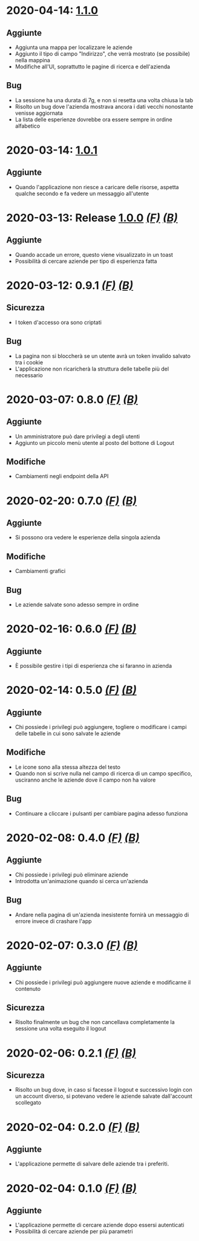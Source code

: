 # 2020-04-14: [1.1.0](https://github.com/SartoRiccardo/pcto-anagrafe/tree/a9d269e2fed1c7a8a3f94d2d51984d988f15e6b2)

## Aggiunte
+ Aggiunta una mappa per localizzare le aziende
+ Aggiunto il tipo di campo "Indirizzo", che verrà mostrato (se possibile) nella mappina
+ Modifiche all'UI, soprattutto le pagine di ricerca e dell'azienda

## Bug
+ La sessione ha una durata di 7g, e non si resetta una volta chiusa la tab
+ Risolto un bug dove l'azienda mostrava ancora i dati vecchi nonostante venisse aggiornata
+ La lista delle esperienze dovrebbe ora essere sempre in ordine alfabetico

# 2020-03-14: [1.0.1](https://github.com/SartoRiccardo/pcto-anagrafe/tree/0bfd3ede1fb74c1464dc3b7be2dc5bb29eb4830c)

## Aggiunte
+ Quando l'applicazione non riesce a caricare delle risorse, aspetta qualche secondo e fa vedere un messaggio all'utente

# 2020-03-13: Release [1.0.0]() [*(F)*](https://github.com/SartoRiccardo/pcto-anagrafe/tree/68d66ac3f0f139b9728738bb64f406b278b49053) [*(B)*](https://github.com/SartoRiccardo/pcto-anagrafe/tree/3226f0b5d3a61f047460b246826418d5c1f9ec0f)

## Aggiunte
+ Quando accade un errore, questo viene visualizzato in un toast
+ Possibilità di cercare aziende per tipo di esperienza fatta

# 2020-03-12: 0.9.1 [*(F)*](https://github.com/SartoRiccardo/pcto-anagrafe/tree/6fd973a1197bfd8f730e4499c8e3dfb0fafad69b) [*(B)*](https://github.com/SartoRiccardo/pcto-anagrafe/tree/7b08ec395e975ab7fd0cedf76a27136666ca7c04)

## Sicurezza
+ I token d'accesso ora sono criptati

## Bug
+ La pagina non si bloccherà se un utente avrà un token invalido salvato tra i cookie
+ L'applicazione non ricaricherà la struttura delle tabelle più del necessario

# 2020-03-07: 0.8.0 [*(F)*](https://github.com/SartoRiccardo/pcto-anagrafe/tree/76a710e7ecee13783f02bd04df9e624c4e3d1fde) [*(B)*](https://github.com/SartoRiccardo/pcto-anagrafe/tree/01acd3a43897c4bd68826b78652a2c303d03809c)

## Aggiunte
+ Un amministratore può dare privilegi a degli utenti
+ Aggiunto un piccolo menù utente al posto del bottone di Logout

## Modifiche
+ Cambiamenti negli endpoint della API

# 2020-02-20: 0.7.0 [*(F)*](https://github.com/SartoRiccardo/pcto-anagrafe/tree/2905f4258dea83732ba081ac657a67a67d1ab33e) [*(B)*](https://github.com/SartoRiccardo/pcto-anagrafe/tree/143da124ac5a011108d460f72014a762e34522ec)

## Aggiunte
+ Si possono ora vedere le esperienze della singola azienda

## Modifiche
+ Cambiamenti grafici

## Bug
+ Le aziende salvate sono adesso sempre in ordine

# 2020-02-16: 0.6.0 [*(F)*](https://github.com/SartoRiccardo/pcto-anagrafe/tree/86df69d73674b86ecbc4893f0ed68553ae4548a6) [*(B)*](https://github.com/SartoRiccardo/pcto-anagrafe/tree/4a5c813bf1d1aec8f131313c5819443a9d310a98)

## Aggiunte
+ È possibile gestire i tipi di esperienza che si faranno in azienda

# 2020-02-14: 0.5.0 [*(F)*](https://github.com/SartoRiccardo/pcto-anagrafe/tree/266f067e614442871eeb58fb492e4491801618d8) [*(B)*](https://github.com/SartoRiccardo/pcto-anagrafe/tree/15771fc732f4e8939660c28d206a17ba73482a29)

## Aggiunte
+ Chi possiede i privilegi può aggiungere, togliere o modificare i campi delle tabelle in cui sono salvate le aziende

## Modifiche
+ Le icone sono alla stessa altezza del testo
+ Quando non si scrive nulla nel campo di ricerca di un campo specifico, usciranno anche le aziende dove il campo non ha valore

## Bug
+ Continuare a cliccare i pulsanti per cambiare pagina adesso funziona

# 2020-02-08: 0.4.0 [*(F)*](https://github.com/SartoRiccardo/pcto-anagrafe/tree/b9428ce7848d6e5a9d44a3e5ac0b0afa563dcdf0) [*(B)*](https://github.com/SartoRiccardo/pcto-anagrafe/tree/4ef8a087815596ae4e98908a0c306ae3f20014d8)

## Aggiunte
+ Chi possiede i privilegi può eliminare aziende
+ Introdotta un'animazione quando si cerca un'azienda

## Bug
+ Andare nella pagina di un'azienda inesistente fornirà un messaggio di errore invece di crashare l'app

# 2020-02-07: 0.3.0 [*(F)*](https://github.com/SartoRiccardo/pcto-anagrafe/tree/e03fff0a1f48781cef1e5579a050c0a4e9b16633) [*(B)*](https://github.com/SartoRiccardo/pcto-anagrafe/tree/d07333afc1a18fbc45b104f30e29a88ac742b9bb)

## Aggiunte
+ Chi possiede i privilegi può aggiungere nuove aziende e modificarne il contenuto

## Sicurezza
+ Risolto finalmente un bug che non cancellava completamente la sessione una volta eseguito il logout

# 2020-02-06: 0.2.1 [*(F)*](https://github.com/SartoRiccardo/pcto-anagrafe/tree/472fc75ab7e70ca6effaa6bb54f7394e1163b011) [*(B)*](https://github.com/SartoRiccardo/pcto-anagrafe/tree/6bacb8065fc6747bed4124d4faa577c278706d84)

## Sicurezza
+ Risolto un bug dove, in caso si facesse il logout e successivo login con un account diverso, si potevano vedere le aziende salvate dall'account scollegato

# 2020-02-04: 0.2.0 [*(F)*](https://github.com/SartoRiccardo/pcto-anagrafe/tree/428d7db0e8e53afd755a97a14189f0d9f048c254) [*(B)*](https://github.com/SartoRiccardo/pcto-anagrafe/tree/6bacb8065fc6747bed4124d4faa577c278706d84)

## Aggiunte
+ L'applicazione permette di salvare delle aziende tra i preferiti.

# 2020-02-04: 0.1.0 [*(F)*](https://github.com/SartoRiccardo/pcto-anagrafe/tree/af9655e353c562d87c4bec9b37f7b0d773633e52) [*(B)*](https://github.com/SartoRiccardo/pcto-anagrafe/tree/f34a4e39e0d625f77c9fea0440ac497d920a445b)

## Aggiunte
+ L'applicazione permette di cercare aziende dopo essersi autenticati
+ Possibilità di cercare aziende per più parametri
